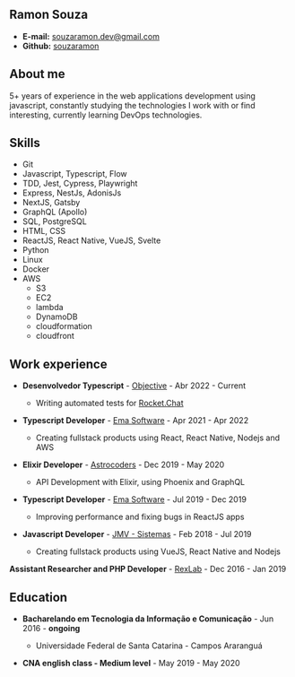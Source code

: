 ## Ramon Souza

- **E-mail:** souzaramon.dev@gmail.com<br>
- **Github:** [souzaramon](https://github.com/souzaramon)

## About me

5+ years of experience in the web applications development using javascript, constantly studying the technologies I work with or find interesting, currently learning DevOps technologies.

## Skills

- Git
- Javascript, Typescript, Flow
- TDD, Jest, Cypress, Playwright
- Express, NestJs, AdonisJs
- NextJS, Gatsby
- GraphQL (Apollo)
- SQL, PostgreSQL
- HTML, CSS
- ReactJS, React Native, VueJS, Svelte
- Python
- Linux
- Docker
- AWS
  - S3
  - EC2
  - lambda
  - DynamoDB
  - cloudformation
  - cloudfront

## Work experience

- **Desenvolvedor Typescript** - [Objective](https://www.objective.com.br/) - Abr 2022 - Current
  - Writing automated tests for [Rocket.Chat](https://rocket.chat/)

- **Typescript Developer** - [Ema Software](https://ema.net.br/) - Apr 2021 - Apr 2022
  - Creating fullstack products using React, React Native, Nodejs and AWS

- **Elixir Developer** - [Astrocoders](https://astrocoders.com/) - Dec 2019 - May 2020
  - API Development with Elixir, using Phoenix and GraphQL

- **Typescript Developer** - [Ema Software](https://ema.net.br/) - Jul 2019 - Dec 2019
  - Improving performance and fixing bugs in ReactJS apps

- **Javascript Developer** - [JMV - Sistemas](sgap.com.br) - Feb 2018 - Jul 2019
  - Creating fullstack products using VueJS, React Native and Nodejs

**Assistant Researcher and PHP Developer** - [RexLab](rexlab.ufsc.br) - Dec 2016 - Jan 2019

## Education

- **Bacharelando em Tecnologia da Informação e Comunicação** - Jun 2016 - **ongoing**
  - Universidade Federal de Santa Catarina - Campos Araranguá

- **CNA english class - Medium level** - May 2019 - May 2020
